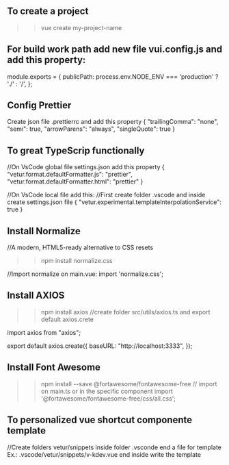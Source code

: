 ## To create a project
>> vue create my-project-name


## For build work path add new file vui.config.js and add this property:
module.exports = {
  publicPath: process.env.NODE_ENV === 'production' ? './' : '/',
};


## Config Prettier
Create json file .prettierrc and add this property 
{
  "trailingComma": "none",
  "semi": true,
  "arrowParens": "always",
  "singleQuote": true
}

## To great TypeScrip functionally
//On VsCode global file settings.json add this property
{
  "vetur.format.defaultFormatter.js": "prettier",
  "vetur.format.defaultFormatter.html": "prettier"
}

//On VsCode local file add this: 
//First create folder .vscode and inside create settings.json file 
{
  "vetur.experimental.templateInterpolationService": true
}


## Install Normalize
//A modern, HTML5-ready alternative to CSS resets

>> npm install normalize.css

//Import normalize on main.vue:
import 'normalize.css';


## Install AXIOS
>> npm install axios
//create folder src/utils/axios.ts and export default axios.crete

import axios from "axios";

export default axios.create({
  baseURL: "http://localhost:3333",
});

## Install Font Awesome
>> npm install --save @fortawesome/fontawesome-free
// import on main.ts or in the specific component
import '@fortawesome/fontawesome-free/css/all.css';

## To personalized vue shortcut componente template
//Create folders vetur/snippets inside folder .vsconde end a file for template
Ex.: .vscode/vetur/snippets/v-kdev.vue end inside write the template
